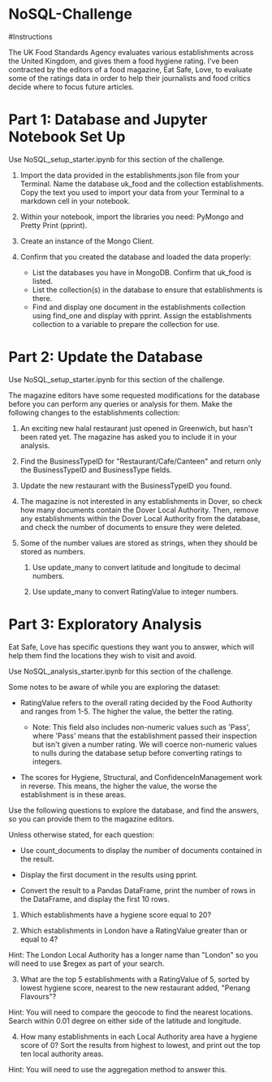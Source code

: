 # NoSQL-Challenge

#Instructions

The UK Food Standards Agency evaluates various establishments across the United Kingdom, and gives them a food hygiene rating. I've been contracted by the editors of a food magazine, Eat Safe, Love, to evaluate some of the ratings data in order to help their journalists and food critics decide where to focus future articles.

# Part 1: Database and Jupyter Notebook Set Up

Use NoSQL_setup_starter.ipynb for this section of the challenge.

   1. Import the data provided in the establishments.json file from your Terminal. Name the database uk_food and the collection establishments. Copy the text you used to import your data from your Terminal to a markdown cell in your notebook.

  2. Within your notebook, import the libraries you need: PyMongo and Pretty Print (pprint).

  3. Create an instance of the Mongo Client.

  4. Confirm that you created the database and loaded the data properly:

      - List the databases you have in MongoDB. Confirm that uk_food is listed.
      - List the collection(s) in the database to ensure that establishments is there.
      - Find and display one document in the establishments collection using find_one and display with pprint.
Assign the establishments collection to a variable to prepare the collection for use.

# Part 2: Update the Database

Use NoSQL_setup_starter.ipynb for this section of the challenge.

The magazine editors have some requested modifications for the database before you can perform any queries or analysis for them. Make the following changes to the establishments collection:

  1. An exciting new halal restaurant just opened in Greenwich, but hasn't been rated yet. The magazine has asked you to include it in your analysis.

  2. Find the BusinessTypeID for "Restaurant/Cafe/Canteen" and return only the BusinessTypeID and BusinessType fields.

  3. Update the new restaurant with the BusinessTypeID you found.

  4. The magazine is not interested in any establishments in Dover, so check how many documents contain the Dover Local Authority. Then, remove any establishments within the Dover Local Authority from the database, and check the number of documents to ensure they were deleted.

  5. Some of the number values are stored as strings, when they should be stored as numbers.

      1. Use update_many to convert latitude and longitude to decimal numbers.
    
      2. Use update_many to convert RatingValue to integer numbers.

# Part 3: Exploratory Analysis

Eat Safe, Love has specific questions they want you to answer, which will help them find the locations they wish to visit and avoid.

Use NoSQL_analysis_starter.ipynb for this section of the challenge.

Some notes to be aware of while you are exploring the dataset:

  - RatingValue refers to the overall rating decided by the Food Authority and ranges from 1-5. The higher the value, the better the rating.

    - Note: This field also includes non-numeric values such as 'Pass', where 'Pass' means that the establishment passed their inspection but isn't given a number rating. We will coerce non-numeric values to nulls during the database setup before converting ratings to integers.

  - The scores for Hygiene, Structural, and ConfidenceInManagement work in reverse. This means, the higher the value, the worse the establishment is in these areas.

Use the following questions to explore the database, and find the answers, so you can provide them to the magazine editors.

Unless otherwise stated, for each question:

  - Use count_documents to display the number of documents contained in the result.

  - Display the first document in the results using pprint.

  - Convert the result to a Pandas DataFrame, print the number of rows in the DataFrame, and display the first 10 rows.

1. Which establishments have a hygiene score equal to 20?

2. Which establishments in London have a RatingValue greater than or equal to 4?

  Hint: The London Local Authority has a longer name than "London" so you will need to use $regex as part of your search.

3. What are the top 5 establishments with a RatingValue of 5, sorted by lowest hygiene score, nearest to the new restaurant added, "Penang Flavours"?

  Hint: You will need to compare the geocode to find the nearest locations. Search within 0.01 degree on either side of the latitude and longitude.

4. How many establishments in each Local Authority area have a hygiene score of 0? Sort the results from highest to lowest, and print out the top ten local authority areas.

  Hint: You will need to use the aggregation method to answer this.
